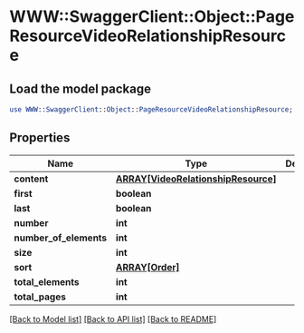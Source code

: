 # WWW::SwaggerClient::Object::PageResourceVideoRelationshipResource

## Load the model package
```perl
use WWW::SwaggerClient::Object::PageResourceVideoRelationshipResource;
```

## Properties
Name | Type | Description | Notes
------------ | ------------- | ------------- | -------------
**content** | [**ARRAY[VideoRelationshipResource]**](VideoRelationshipResource.md) |  | [optional] 
**first** | **boolean** |  | [optional] 
**last** | **boolean** |  | [optional] 
**number** | **int** |  | [optional] 
**number_of_elements** | **int** |  | [optional] 
**size** | **int** |  | [optional] 
**sort** | [**ARRAY[Order]**](Order.md) |  | [optional] 
**total_elements** | **int** |  | [optional] 
**total_pages** | **int** |  | [optional] 

[[Back to Model list]](../README.md#documentation-for-models) [[Back to API list]](../README.md#documentation-for-api-endpoints) [[Back to README]](../README.md)


